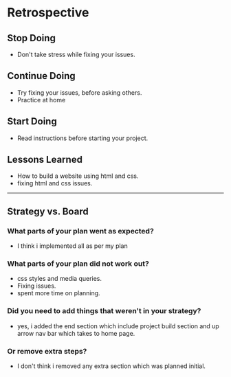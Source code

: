 # Retrospective

## Stop Doing

- Don't take stress while fixing your issues.

## Continue Doing

- Try fixing your issues, before asking others.
- Practice at home

## Start Doing

- Read instructions before starting your project.

## Lessons Learned

- How to build a website using html and css.
- fixing html and css issues.

---

## Strategy vs. Board

### What parts of your plan went as expected?

- I think i implemented all as per my plan

### What parts of your plan did not work out?

- css styles and media queries.
- Fixing issues.
- spent more time on planning.

### Did you need to add things that weren't in your strategy?

- yes, i added the end section which include project build section and up arrow
  nav bar which takes to home page.

### Or remove extra steps?

- I don't think i removed any extra section which was planned initial.
